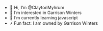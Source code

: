 - 👋 Hi, I’m @ClaytonMyhrum
- 👀 I’m interested in Garrison Winters
- 🌱 I’m currently learning javascript
- ⚡ Fun fact: I am owned by Garrison Winters

<!---
ClaytonMyhrum/ClaytonMyhrum is a ✨ special ✨ repository because its `README.md` (this file) appears on your GitHub profile.
You can click the Preview link to take a look at your changes.
--->
